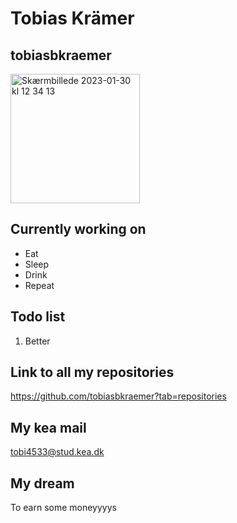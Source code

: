 # Tobias Krämer
## tobiasbkraemer

<img width="207" alt="Skærmbillede 2023-01-30 kl  12 34 13" src="https://user-images.githubusercontent.com/113188005/215466028-e969619a-1fc7-48b4-8ef0-c5cb03465319.png">

## Currently working on
* Eat
* Sleep
* Drink
* Repeat

## Todo list
1. Better

## Link to all my repositories
https://github.com/tobiasbkraemer?tab=repositories

## My kea mail
tobi4533@stud.kea.dk

## My dream
To earn some moneyyyys

